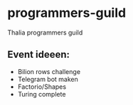 # programmers-guild
Thalia programmers guild 

## Event ideeen:

- Bilion rows challenge
- Telegram bot maken
- Factorio/Shapes
- Turing complete
